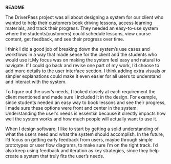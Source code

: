 **README**

The DriverPass project was all about designing a system for our client who wanted to help their customers book driving lessons, access learning materials, and track their progress. They needed an easy-to-use system where the students(customers) could schedule lessons, view course content, get feedback, and see their progress over time.


I think I did a good job of breaking down the system’s use cases and workflows in a way that made sense for the client and the students who would use it.My focus was on making the system feel easy and natural to navigate. If I could go back and revise one part of my work, I’d choose to add more details to the user interface section. I think adding extra visuals or simpler explanations could make it even easier for all users to understand and interact with the system.


To figure out the user’s needs, I looked closely at each requirement the client mentioned and made sure I included it in the design. For example, since students needed an easy way to book lessons and see their progress, I made sure these options were front and center in the system. Understanding the user’s needs is essential because it directly impacts how well the system works and how much people will actually want to use it.


When I design software, I like to start by getting a solid understanding of what the users need and what the system should accomplish. In the future, I’d focus on getting early feedback from users, maybe through simple prototypes or user flow diagrams, to make sure I’m on the right track. I’d also keep using feedback and iteration as key strategies, since they help create a system that truly fits the user’s needs.
